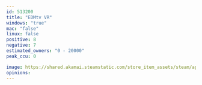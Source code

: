 ```yaml
---
id: 513200
title: "EDMtv VR"
windows: "true"
mac: "false"
linux: false
positive: 8
negative: 7
estimated_owners: "0 - 20000"
peak_ccu: 0

image: https://shared.akamai.steamstatic.com/store_item_assets/steam/apps/513200/header.jpg?t=1474324384
opinions:
---
```


